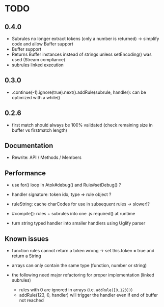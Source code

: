 # TODO

## 0.4.0

* Subrules no longer extract tokens (only a number is returned) -> simplify code and allow Buffer support
* Buffer support
* Returns Buffer instances instead of strings unless setEncoding() was used (Stream compliance)
* subrules linked execution


## 0.3.0

* .continue(-1).ignore(true).next().addRule(subrule, handler): can be optimized with a while()


## 0.2.6

* first match should always be 100% validated (check remaining size in buffer vs firstmatch length)


## Documentation

* Rewrite: API / Methods / Members


## Performance

* use for() loop in Atok#debug() and Rule#setDebug() ?

* handler signature: token idx, type => rule object ?
* ruleString: cache charCodes for use in subsequent rules -> slower!?
* #compile(): rules + subrules into one .js required() at runtime
* turn string typed handler into smaller handlers using Uglify parser


## Known issues

* function rules cannot return a token
	wrong -> set this.token = true and return a String

* arrays can only contain the same type (function, number or string)
* the following need major refactoring for proper implementation (linked subrules)
	* rules with 0 are ignored in arrays (i.e. `addRule([0,123])`)
	* addRule(123, 0, handler) will trigger the handler even if end of buffer not reached